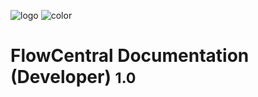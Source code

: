 ![logo](/images/flowcentral_cover_logo.png)
![color](#a0a0a0)
# FlowCentral Documentation (Developer) <small>1.0</small>
